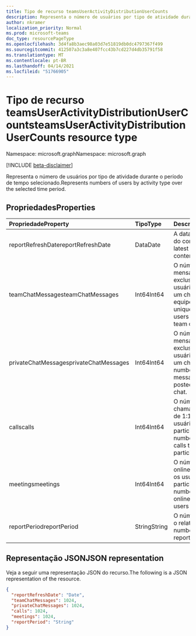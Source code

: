 ```yaml
---
title: Tipo de recurso teamsUserActivityDistributionUserCounts
description: Representa o número de usuários por tipo de atividade durante o período de tempo selecionado.
author: nkramer
localization_priority: Normal
ms.prod: microsoft-teams
doc_type: resourcePageType
ms.openlocfilehash: 3d4fa8b3aec98a03d7e51819db0dc4797367f499
ms.sourcegitcommit: 412507a3c3a8e407fcc43b7cd227d4db35791f58
ms.translationtype: MT
ms.contentlocale: pt-BR
ms.lasthandoff: 04/14/2021
ms.locfileid: "51766905"
---
```

# <a name="teamsuseractivitydistributionusercounts-resource-type"></a><span data-ttu-id="2d4da-103">Tipo de recurso teamsUserActivityDistributionUserCounts</span><span class="sxs-lookup"><span data-stu-id="2d4da-103">teamsUserActivityDistributionUserCounts resource type</span></span>

<span data-ttu-id="2d4da-104">Namespace: microsoft.graph</span><span class="sxs-lookup"><span data-stu-id="2d4da-104">Namespace: microsoft.graph</span></span>

[!INCLUDE [beta-disclaimer](../../includes/beta-disclaimer.md)]

<span data-ttu-id="2d4da-105">Representa o número de usuários por tipo de atividade durante o período de tempo selecionado.</span><span class="sxs-lookup"><span data-stu-id="2d4da-105">Represents numbers of users by activity type over the selected time period.</span></span>

## <a name="properties"></a><span data-ttu-id="2d4da-106">Propriedades</span><span class="sxs-lookup"><span data-stu-id="2d4da-106">Properties</span></span>

| <span data-ttu-id="2d4da-107">Propriedade</span><span class="sxs-lookup"><span data-stu-id="2d4da-107">Property</span></span>            | <span data-ttu-id="2d4da-108">Tipo</span><span class="sxs-lookup"><span data-stu-id="2d4da-108">Type</span></span>   | <span data-ttu-id="2d4da-109">Descrição</span><span class="sxs-lookup"><span data-stu-id="2d4da-109">Description</span></span>                                                  |
| :------------------ | :----- | ------------------------------------------------------------ |
| <span data-ttu-id="2d4da-110">reportRefreshDate</span><span class="sxs-lookup"><span data-stu-id="2d4da-110">reportRefreshDate</span></span>   | <span data-ttu-id="2d4da-111">Data</span><span class="sxs-lookup"><span data-stu-id="2d4da-111">Date</span></span>   | <span data-ttu-id="2d4da-112">A data mais recente do conteúdo.</span><span class="sxs-lookup"><span data-stu-id="2d4da-112">The latest date of the content.</span></span>                              |
| <span data-ttu-id="2d4da-113">teamChatMessages</span><span class="sxs-lookup"><span data-stu-id="2d4da-113">teamChatMessages</span></span>    | <span data-ttu-id="2d4da-114">Int64</span><span class="sxs-lookup"><span data-stu-id="2d4da-114">Int64</span></span>  | <span data-ttu-id="2d4da-115">O número de mensagens exclusivas que os usuários postaram em um chat de equipe.</span><span class="sxs-lookup"><span data-stu-id="2d4da-115">The number of unique messages that users posted in a team chat.</span></span> |
| <span data-ttu-id="2d4da-116">privateChatMessages</span><span class="sxs-lookup"><span data-stu-id="2d4da-116">privateChatMessages</span></span> | <span data-ttu-id="2d4da-117">Int64</span><span class="sxs-lookup"><span data-stu-id="2d4da-117">Int64</span></span>  | <span data-ttu-id="2d4da-118">O número de mensagens exclusivas que os usuários postaram em um chat privado.</span><span class="sxs-lookup"><span data-stu-id="2d4da-118">The number of unique messages that users posted in a private chat.</span></span> |
| <span data-ttu-id="2d4da-119">calls</span><span class="sxs-lookup"><span data-stu-id="2d4da-119">calls</span></span>               | <span data-ttu-id="2d4da-120">Int64</span><span class="sxs-lookup"><span data-stu-id="2d4da-120">Int64</span></span>  | <span data-ttu-id="2d4da-121">O número de chamadas exclusivas de 1:1 que os usuários participaram.</span><span class="sxs-lookup"><span data-stu-id="2d4da-121">The number of unique 1:1 calls that users participated in.</span></span>   |
| <span data-ttu-id="2d4da-122">meetings</span><span class="sxs-lookup"><span data-stu-id="2d4da-122">meetings</span></span>            | <span data-ttu-id="2d4da-123">Int64</span><span class="sxs-lookup"><span data-stu-id="2d4da-123">Int64</span></span>  | <span data-ttu-id="2d4da-124">O número de reuniões online exclusivas que os usuários participaram.</span><span class="sxs-lookup"><span data-stu-id="2d4da-124">The number of unique online meetings that users participated in.</span></span> |
| <span data-ttu-id="2d4da-125">reportPeriod</span><span class="sxs-lookup"><span data-stu-id="2d4da-125">reportPeriod</span></span>        | <span data-ttu-id="2d4da-126">String</span><span class="sxs-lookup"><span data-stu-id="2d4da-126">String</span></span> | <span data-ttu-id="2d4da-127">O número de dias que o relatório aborda.</span><span class="sxs-lookup"><span data-stu-id="2d4da-127">The number of days the report covers.</span></span>                        |

## <a name="json-representation"></a><span data-ttu-id="2d4da-128">Representação JSON</span><span class="sxs-lookup"><span data-stu-id="2d4da-128">JSON representation</span></span>

<span data-ttu-id="2d4da-129">Veja a seguir uma representação JSON do recurso.</span><span class="sxs-lookup"><span data-stu-id="2d4da-129">The following is a JSON representation of the resource.</span></span>

<!-- {
  "blockType": "resource",
  "@odata.type": "microsoft.graph.teamsUserActivityDistributionUserCounts"
} -->

```json
{
  "reportRefreshDate": "Date", 
  "teamChatMessages": 1024, 
  "privateChatMessages": 1024, 
  "calls": 1024, 
  "meetings": 1024, 
  "reportPeriod": "String"
}
```



